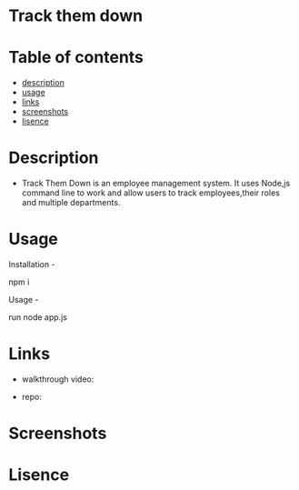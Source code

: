 # Track them down

# Table of contents

- [description](#description)
- [usage](#usage)
- [links](#links)
- [screenshots](#screenshots)
- [lisence](#lisence)

# Description

- Track Them Down is an employee management system. It uses Node,js command line to work and allow users to track employees,their roles and multiple departments.

# Usage

Installation -

npm i

Usage -

run node app.js

# Links

- walkthrough video:

- repo:

# Screenshots

# Lisence
